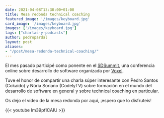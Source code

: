 ```yaml
---
date: 2021-04-08T13:30:00+01:00
title: Mesa redonda technical coaching
featured_image: '/images/keyboard.jpg'
card_image: '/images/keyboard.jpg'
images: ['/images/keyboard.jpg']
tags: ["charlas-y-podcasts"]
author: pedropardal
layout: post
aliases:
- "/post/mesa-redonda-technical-coaching/"
---
```


El mes pasado participé como ponente en el [SDSummit](https://sdsummit.es/), una conferencia online sobre desarrollo de software organizada por [Voxel](https://www.voxelgroup.net/es/index.html).

Tuve el honor de compartir una charla súper interesante con Pedro Santos (Cokaido) y Núria Soriano (CodelyTV) sobre formación en el mundo del desarrollo de software en general y sobre technical coaching en particular.

Os dejo el vídeo de la mesa redonda por aquí, ¡espero que lo disfruteis!

{{< youtube Im39pfICAIU >}}
